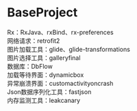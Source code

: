 # BaseProject 
Rx：RxJava、rxBind、rx-preferences <br/>
网络请求：retrofit2 <br/>
图片加载工具：glide、glide-transformations<br/>
图片选择工具：galleryfinal<br/>
数据库：DbFlow<br/>
加载等待界面：dynamicbox<br/>
异常崩溃界面：customactivityoncrash<br/>
Json数据序列化工具：fastjson<br/>
内存监测工具：leakcanary<br/>
